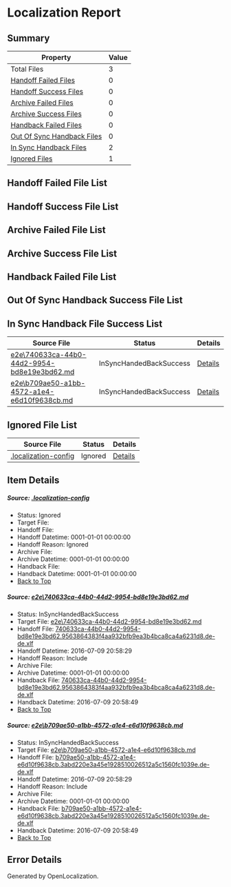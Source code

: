 # <a name='report-top'></a> Localization Report

## Summary
 Property | Value 
 -------- | ----- 
 Total Files | 3
[ Handoff Failed Files ](#handoff-failed-list)| 0
[ Handoff Success Files ](#handoff-success-list)| 0
[ Archive Failed Files ](#archive-failed-list)| 0
[ Archive Success Files ](#archive-success-list)| 0
[ Handback Failed Files ](#handback-failed-list)| 0
[ Out Of Sync Handback Files ](#outofsync-handback-success-list)| 0
[ In Sync Handback Files ](#insync-handback-success-list)| 2
[ Ignored Files ](#ignored-list)| 1

## <a name='handoff-failed-list'></a> Handoff Failed File List

## <a name='handoff-success-list'></a> Handoff Success File List

## <a name='archive-failed-list'></a> Archive Failed File List

## <a name='archive-success-list'></a> Archive Success File List

## <a name='handback-failed-list'></a> Handback Failed File List

## <a name='outofsync-handback-success-list'></a> Out Of Sync Handback Success File List

## <a name='insync-handback-success-list'></a> In Sync Handback File Success List
 Source File | Status | Details 
 ----------- | ------ | ------- 
 [e2e\740633ca-44b0-44d2-9954-bd8e19e3bd62.md](https://github.com/OpenLocalizationTestOrg/oltest/blob/08b2945a3cde59f4d12d6155d0315d84d4e92310/e2e/740633ca-44b0-44d2-9954-bd8e19e3bd62.md) | InSyncHandedBackSuccess | [Details](#2a5f345ddd93e88a11646b640a9ff2cda2126f451)
 [e2e\b709ae50-a1bb-4572-a1e4-e6d10f9638cb.md](https://github.com/OpenLocalizationTestOrg/oltest/blob/08b2945a3cde59f4d12d6155d0315d84d4e92310/e2e/b709ae50-a1bb-4572-a1e4-e6d10f9638cb.md) | InSyncHandedBackSuccess | [Details](#743e9406eca4e40541d5a14df3ecdf39b453d42e2)

## <a name='ignored-list'></a> Ignored File List
 Source File | Status | Details 
 ----------- | ------ | ------- 
 [.localization-config](https://github.com/OpenLocalizationTestOrg/oltest/blob/08b2945a3cde59f4d12d6155d0315d84d4e92310/.localization-config) | Ignored | [Details](#3d4f252ac210baf56311d7e97dcc2db10974dbd20)

## Item Details
##### <a name='3d4f252ac210baf56311d7e97dcc2db10974dbd20'></a> Source: [.localization-config](https://github.com/OpenLocalizationTestOrg/oltest/blob/08b2945a3cde59f4d12d6155d0315d84d4e92310/.localization-config)
* Status: Ignored
* Target File: 
* Handoff File: 
* Handoff Datetime: 0001-01-01 00:00:00
* Handoff Reason: Ignored
* Archive File: 
* Archive Datetime: 0001-01-01 00:00:00
* Handback File: 
* Handback Datetime: 0001-01-01 00:00:00
* [Back to Top](#report-top)

##### <a name='2a5f345ddd93e88a11646b640a9ff2cda2126f451'></a> Source: [e2e\740633ca-44b0-44d2-9954-bd8e19e3bd62.md](https://github.com/OpenLocalizationTestOrg/oltest/blob/08b2945a3cde59f4d12d6155d0315d84d4e92310/e2e/740633ca-44b0-44d2-9954-bd8e19e3bd62.md)
* Status: InSyncHandedBackSuccess
* Target File: [e2e\740633ca-44b0-44d2-9954-bd8e19e3bd62.md](https://github.com/OpenLocalizationTestOrg/oltest-dede-fly/blob/6ccfbf65b73b73e387be8bb55cc93620754986e5/e2e/740633ca-44b0-44d2-9954-bd8e19e3bd62.md)
* Handoff File: [740633ca-44b0-44d2-9954-bd8e19e3bd62.9563864383f4aa932bfb9ea3b4bca8ca4a6231d8.de-de.xlf](https://github.com/OpenLocalizationTestOrg/olhandoff-e2e/blob/89c932f3f6d484f47cea2045857389e3f597133b/ol-handoff/OpenLocalizationTestOrg/oltest-dede-fly/ci/ht/740633ca-44b0-44d2-9954-bd8e19e3bd62.9563864383f4aa932bfb9ea3b4bca8ca4a6231d8.de-de.xlf)
* Handoff Datetime: 2016-07-09 20:58:29
* Handoff Reason: Include
* Archive File: 
* Archive Datetime: 0001-01-01 00:00:00
* Handback File: [740633ca-44b0-44d2-9954-bd8e19e3bd62.9563864383f4aa932bfb9ea3b4bca8ca4a6231d8.de-de.xlf](https://github.com/OpenLocalizationTestOrg/olhandback-e2e/blob/22bca31709091095c517ead39daf8999f3622f97/ol-handback/OpenLocalizationTestOrg/oltest-dede-fly/ci/ht/740633ca-44b0-44d2-9954-bd8e19e3bd62.9563864383f4aa932bfb9ea3b4bca8ca4a6231d8.de-de.xlf)
* Handback Datetime: 2016-07-09 20:58:49
* [Back to Top](#report-top)

##### <a name='743e9406eca4e40541d5a14df3ecdf39b453d42e2'></a> Source: [e2e\b709ae50-a1bb-4572-a1e4-e6d10f9638cb.md](https://github.com/OpenLocalizationTestOrg/oltest/blob/08b2945a3cde59f4d12d6155d0315d84d4e92310/e2e/b709ae50-a1bb-4572-a1e4-e6d10f9638cb.md)
* Status: InSyncHandedBackSuccess
* Target File: [e2e\b709ae50-a1bb-4572-a1e4-e6d10f9638cb.md](https://github.com/OpenLocalizationTestOrg/oltest-dede-fly/blob/6ccfbf65b73b73e387be8bb55cc93620754986e5/e2e/b709ae50-a1bb-4572-a1e4-e6d10f9638cb.md)
* Handoff File: [b709ae50-a1bb-4572-a1e4-e6d10f9638cb.3abd220e3a45e1928510026512a5c1560fc1039e.de-de.xlf](https://github.com/OpenLocalizationTestOrg/olhandoff-e2e/blob/89c932f3f6d484f47cea2045857389e3f597133b/ol-handoff/OpenLocalizationTestOrg/oltest-dede-fly/ci/ht/b709ae50-a1bb-4572-a1e4-e6d10f9638cb.3abd220e3a45e1928510026512a5c1560fc1039e.de-de.xlf)
* Handoff Datetime: 2016-07-09 20:58:29
* Handoff Reason: Include
* Archive File: 
* Archive Datetime: 0001-01-01 00:00:00
* Handback File: [b709ae50-a1bb-4572-a1e4-e6d10f9638cb.3abd220e3a45e1928510026512a5c1560fc1039e.de-de.xlf](https://github.com/OpenLocalizationTestOrg/olhandback-e2e/blob/22bca31709091095c517ead39daf8999f3622f97/ol-handback/OpenLocalizationTestOrg/oltest-dede-fly/ci/ht/b709ae50-a1bb-4572-a1e4-e6d10f9638cb.3abd220e3a45e1928510026512a5c1560fc1039e.de-de.xlf)
* Handback Datetime: 2016-07-09 20:58:49
* [Back to Top](#report-top)


## Error Details

Generated by OpenLocalization.
